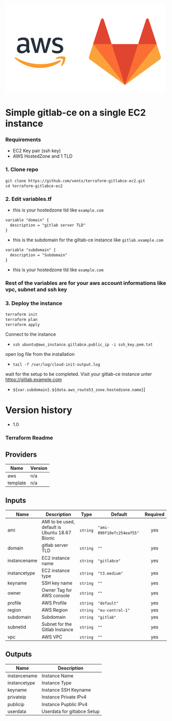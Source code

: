 ![](img/logo.png)
# Simple gitlab-ce on a single EC2 instance

### Requirements
- EC2 Key pair (ssh key)
- AWS HostedZone and 1 TLD

### 1. Clone repo
    git clone https://github.com/ventx/terraform-gitlabce-ec2.git
    cd terraform-gitlabce-ec2
### 2. Edit variables.tf
- this is your hostedzone tld like `example.com`
```
variable "domain" {
  description = "gitlab server TLD"
}
```
- this is the subdomain for the giltab-ce instance like `gitlab.example.com`
```
variable "subdomain" {
  description = "Subdomain"
}
```
- this is your hostedzone tld like `example.com`
### Rest of the variables are for your aws account informations like vpc, subnet and ssh key
### 3. Deploy the instance
    terraform init
    terraform plan
    terraform apply
Connect to the instance
- `ssh ubuntu@aws_instance.gitlabce.public_ip -i ssh_key.pem.txt`

open log file from the installation
- `tail -f /var/log/cloud-init-output.log`

wait for the setup to be completed. Visit your gitlab-ce instance unter https://gitlab.example.com 
- `${var.subdomain}.${data.aws_route53_zone.hostedzone.name}`]

# Version history
- 1.0

### Terraform Readme
## Providers

| Name | Version |
|------|---------|
| aws | n/a |
| template | n/a |

## Inputs

| Name | Description | Type | Default | Required |
|------|-------------|------|---------|:-----:|
| ami | AMI to be used, default is Ubuntu 18.67 Bionic | `string` | `"ami-090f10efc254eaf55"` | yes |
| domain | gitlab server TLD | `string` | `""` | yes |
| instancename | EC2 instance name | `string` | `"gitlabce"` | yes |
| instancetype | EC2 instance type | `string` | `"t3.medium"` | yes |
| keyname | SSH key name | `string` | `""` | yes |
| owner | Owner Tag for AWS console | `string` | `""` | yes |
| profile | AWS Profile | `string` | `"default"` | yes |
| region | AWS Region | `string` | `"eu-central-1"` | yes |
| subdomain | Subdomain | `string` | `"gitlab"` | yes |
| subnetid | Subnet for the Gitlab Instance | `string` | `""` | yes |
| vpc | AWS VPC | `string` | `""` | yes |

## Outputs

| Name | Description |
|------|-------------|
| instancename | Instance Name |
| instancetype | Instance Type |
| keyname | Instance SSH Keyname |
| privateip | Instance Private IPv4 |
| publicip | Instance Pupblic IPv4 |
| userdata | Userdata for gitlabce Setup |

